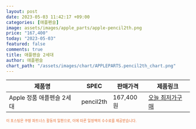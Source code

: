 ```yaml
---
layout: post
date: 2023-05-03 11:42:17 +09:00
categories: [애플펜슬]
image: assets/images/apple_parts/apple-pencil2th.png
price: "167,400"
today: "2023-05-03"
featured: false
comments: true
title: 애플팬슬 2세대
author: 애플펜슬
chart_path: "/assets/images/chart/APPLEPARTS.pencil2th_chart.png"
---
```


<main>
<table id="rwd-table-large">
  <thead>
    <tr>
      <th>제품명</th>
      <th>SPEC</th>
      <th>판매가격</th>
      <th>제품링크</th>
    </tr>
  </thead>
  <tbody><tr>
        <td>Apple 정품 애플펜슬 2세대</td>
        <td>pencil2th</td>
        <td>167,400원</td>
        <td><a href='https://link.coupang.com/a/SG8MW' target='_blank'>오늘 최저가구매</a></td>
        </tr></tbody>
</table>
</main>
<div style="color:#e56a2c;font-size: 0.7em;" >
이 포스팅은 쿠팡 파트너스 활동의 일환으로, 이에 따른 일정액의 수수료를 제공받습니다.
</div>

